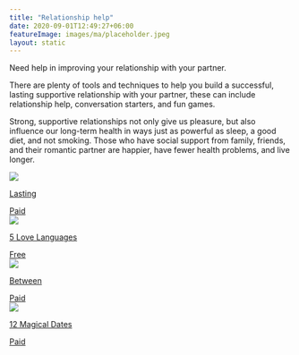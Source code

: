 ```yaml
---
title: "Relationship help"
date: 2020-09-01T12:49:27+06:00
featureImage: images/ma/placeholder.jpeg
layout: static
---
```


Need help in improving your relationship with your partner.

There are plenty of tools and techniques to help you build a successful, lasting supportive relationship with your partner, these can include relationship help, conversation starters, and fun games.

Strong, supportive relationships not only give us pleasure, but also influence our long-term health in ways just as powerful as sleep, a good diet, and not smoking. Those who have social support from family, friends, and their romantic partner are happier, have fewer health problems, and live longer.

<a class="ma-link" href="https://www.getlasting.com/"><div class="ma-card ma-card-Community"><div class="ma-icon"><img src ="/images/icon-pound.png"/></div><div class="ma-name"><p>Lasting</p></div><div class="ma-paid-text"><span>Paid</span></div></div></a><a class="ma-link" href="https://5lovelanguages.com/resources/app/"><div class="ma-card ma-card-Community"><div class="ma-icon"><img src ="/images/icon-check.png"/></div><div class="ma-name"><p>5 Love Languages</p></div><div class="ma-paid-text"><span>Free</span></div></div></a><a class="ma-link" href="https://between.us/"><div class="ma-card ma-card-Community"><div class="ma-icon"><img src ="/images/icon-pound.png"/></div><div class="ma-name"><p>Between</p></div><div class="ma-paid-text"><span>Paid</span></div></div></a><a class="ma-link" href="https://www.12magicaldates.com/reignite-marriage-relationship?r_done=1"><div class="ma-card ma-card-Community"><div class="ma-icon"><img src ="/images/icon-pound.png"/></div><div class="ma-name"><p>12 Magical Dates</p></div><div class="ma-paid-text"><span>Paid</span></div></div></a>  

<br/><br/>






